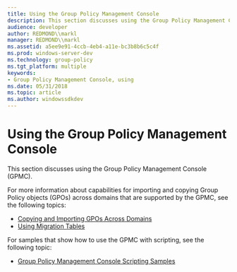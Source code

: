 ```yaml
---
title: Using the Group Policy Management Console
description: This section discusses using the Group Policy Management Console (GPMC).
audience: developer
author: REDMOND\\markl
manager: REDMOND\\markl
ms.assetid: a5ee9e91-4ccb-4eb4-a11e-bc3b8b6c5c4f
ms.prod: windows-server-dev
ms.technology: group-policy
ms.tgt_platform: multiple
keywords:
- Group Policy Management Console, using
ms.date: 05/31/2018
ms.topic: article
ms.author: windowssdkdev
---
```


# Using the Group Policy Management Console

This section discusses using the Group Policy Management Console (GPMC).

For more information about capabilities for importing and copying Group Policy objects (GPOs) across domains that are supported by the GPMC, see the following topics:

-   [Copying and Importing GPOs Across Domains](copying-and-importing-gpos-across-domains.md)
-   [Using Migration Tables](using-migration-tables.md)

For samples that show how to use the GPMC with scripting, see the following topic:

-   [Group Policy Management Console Scripting Samples](group-policy-management-console-scripting-samples-overview.md)

 

 




